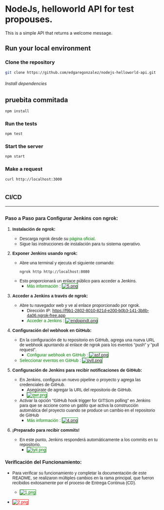# NodeJs, helloworld API for test propouses.

This is a simple API that returns a welcome message.

## Run your local environment

### Clone the repository
```bash
git clone https://github.com/edgaregonzalez/nodejs-helloworld-api.git
```

###### Install dependencies 
## pruebita commitada
```bash
npm install
```

### Run the tests
```bash
npm test
```

### Start the server
```bash
npm start
```

### Make a request
```bash
curl http://localhost:3000
```

# <span style="font-family:Arial, sans-serif; font-size:20px;">**CI/CD**</span>
---
## <span style="font-family:Arial, sans-serif; font-size:16px;">Paso a Paso para Configurar Jenkins con ngrok:</span>

1. **<span style="font-family:Arial, sans-serif; font-size:14px;">Instalación de ngrok:</span>**
   - <span style="font-family:Arial, sans-serif; font-size:14px;">Descarga ngrok desde su <a href="https://ngrok.com/download" style="color:green; text-decoration:none;">página oficial</a>.</span>
   - <span style="font-family:Arial, sans-serif; font-size:14px;">Sigue las instrucciones de instalación para tu sistema operativo.</span>

2. **<span style="font-family:Arial, sans-serif; font-size:14px;">Exponer Jenkins usando ngrok:</span>**
   - <span style="font-family:Arial, sans-serif; font-size:14px;">Abre una terminal y ejecuta el siguiente comando:</span>
     ```
     ngrok http http://localhost:8080
     ```
   - <span style="font-family:Arial, sans-serif; font-size:14px;">Esto proporcionará un enlace público para acceder a Jenkins.</span>
     - <span style="font-family:Arial, sans-serif; font-size:14px;"><a href="https://postimg.cc/wyxCYR2s" style="color:green; text-decoration:none;">Más información</a> : <a href="https://postimg.cc/wyxCYR2s"><img src="https://i.postimg.cc/xCLnHKbg/5.png" alt="5.png" style="border:1px solid green;"></a></span>

3. **<span style="font-family:Arial, sans-serif; font-size:14px;">Acceder a Jenkins a través de ngrok:</span>**
   - <span style="font-family:Arial, sans-serif; font-size:14px;">Abre tu navegador web y ve al enlace proporcionado por ngrok.</span>
     - <span style="font-family:Arial, sans-serif; font-size:14px;">Dirección IP: <a href="https://f9b1-2802-8010-821d-e200-b0b3-141-3b8b-4a06.ngrok-free.app" style="color:red; text-decoration:none;">https://f9b1-2802-8010-821d-e200-b0b3-141-3b8b-4a06.ngrok-free.app</a></span>
     - <span style="font-family:Arial, sans-serif; font-size:14px;"><a href="https://postimg.cc/ZCjXRpFV" style="color:green; text-decoration:none;">Acceder a Jenkins</a> : <a href="https://postimg.cc/ZCjXRpFV"><img src="https://i.postimg.cc/kgdCTyV3/endopindt.png" alt="endopindt.png" style="border:1px solid green;"></a></span>

4. **<span style="font-family:Arial, sans-serif; font-size:14px;">Configuración del webhook en GitHub:</span>**
   - <span style="font-family:Arial, sans-serif; font-size:14px;">En la configuración de tu repositorio en GitHub, agrega una nueva URL de webhook apuntando al enlace de ngrok para los eventos "push" y "pull request".</span>
     - <span style="font-family:Arial, sans-serif; font-size:14px;"><a href="https://postimg.cc/WdNs30F4" style="color:green; text-decoration:none;">Configurar webhook en GitHub</a> : <a href="https://postimg.cc/WdNs30F4"><img src="https://i.postimg.cc/8zWcZHTL/asf.png" alt="asf.png" style="border:1px solid green;"></a></span>
   - <span style="font-family:Arial, sans-serif; font-size:14px;"><a href="https://postimg.cc/V5xMfWtc" style="color:green; text-decoration:none;">Seleccionar eventos en GitHub</a> : <a href="https://postimg.cc/V5xMfWtc"><img src="https://i.postimg.cc/653hhH5T/pyll.png" alt="pyll.png" style="border:1px solid green;"></a></span>

5. **<span style="font-family:Arial, sans-serif; font-size:14px;">Configuración de Jenkins para recibir notificaciones de GitHub:</span>**
   - <span style="font-family:Arial, sans-serif; font-size:14px;">En Jenkins, configura un nuevo pipeline o proyecto y agrega las credenciales de GitHub.</span>
     - <span style="font-family:Arial, sans-serif; font-size:14px;">Asegúrate de agregar la URL del repositorio de GitHub.</span>
     - <span style="font-family:Arial, sans-serif; font-size:14px;"><a href="https://postimg.cc/yJRxrwfg" style="color:green; text-decoration:none;"><img src="https://i.postimg.cc/1zCF4SwH/qwr.png" alt="qwr.png" style="border:1px solid green;"></a></span>
   - <span style="font-family:Arial, sans-serif; font-size:14px;">Activar la opción "GitHub hook trigger for GITScm polling" en Jenkins para que se accione como un gatillo que activa la construcción automática del proyecto cuando se produce un cambio en el repositorio de GitHub</span>
     - <span style="font-family:Arial, sans-serif; font-size:14px;"><a href="https://postimg.cc/rKxHD9DL" style="color:green; text-decoration:none;">Más información</a> : <a href="https://postimg.cc/rKxHD9DL"><img src="https://i.postimg.cc/Hsh1PZHj/4.png" alt="4.png" style="border:1px solid green;"></a></span>

6. **<span style="font-family:Arial, sans-serif; font-size:14px;">¡Preparado para recibir commits!</span>**
   - <span style="font-family:Arial, sans-serif; font-size:14px;">En este punto, Jenkins responderá automáticamente a los commits en tu repositorio.</span>
     - <span style="font-family:Arial, sans-serif; font-size:14px;"><a href="https://postimg.cc/47X9JWkx" style="color:green; text-decoration:none;"><img src="https://i.postimg.cc/tTxtNcBW/tyit.png" alt="tyit.png" style="border:1px solid green;"></a></span>

### <span style="font-family:Arial, sans-serif; font-size:16px;">Verificación del Funcionamiento:</span>

- <span style="font-family:Arial, sans-serif; font-size:14px;">Para verificar su funcionamiento y completar la documentación de este README, se realizaron múltiples cambios en la rama principal, que fueron recibidos exitosamente por el proceso de Entrega Continua (CD).</span>
     - <span style="font-family:Arial, sans-serif; font-size:14px;"><a href="https://postimg.cc/239N735H" style="color:green; text-decoration:none;"><img src="https://i.postimg.cc/MKqZxQJ8/1.png" alt="1.png" style="border:1px solid green;"></a></span>
     
- <span style="font-family:Arial, sans-serif; font-size:14px;"><a href="https://postimg.cc/MvrRw0py" style="color:red; text-decoration:none;"><img src="https://i.postimg.cc/g2GKvN9B/2.png" alt="2.png" style="border:1px solid red;"></a></span>


